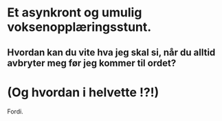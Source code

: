 # Et asynkront og umulig voksenopplæringsstunt. 


## Hvordan kan du vite hva jeg skal si, når du alltid avbryter meg før jeg kommer til ordet?
# (Og hvordan i helvette !?!) 

Fordi.
